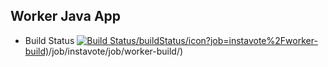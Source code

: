 ## Worker Java App

* Build Status
[![Build Status](https://dfb2-86-14-108-148.eu.ngrok.io)/buildStatus/icon?job=instavote%2Fworker-build)](https://dfb2-86-14-108-148.eu.ngrok.io)/job/instavote/job/worker-build/)
